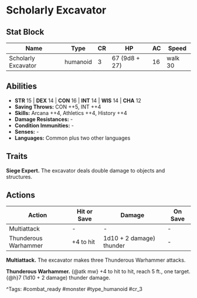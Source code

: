 # Scholarly Excavator

## Stat Block

| Name | Type | CR | HP | AC | Speed |
|------|------|----|----|----|-------|
| Scholarly Excavator | humanoid | 3 | 67 (9d8 + 27) | 16 | walk 30 |

## Abilities

- **STR** 15 | **DEX** 14 | **CON** 16 | **INT** 14 | **WIS** 14 | **CHA** 12
- **Saving Throws:** CON ++5, INT ++4  
- **Skills:** Arcana ++4, Athletics ++4, History ++4  
- **Damage Resistances:** -  
- **Condition Immunities:** -  
- **Senses:** -  
- **Languages:** Common plus two other languages

## Traits

**Siege Expert.** The excavator deals double damage to objects and structures.


## Actions

| Action | Hit or Save | Damage | On Save |
|--------|--------------|--------|----------|
| Multiattack | - | - | - |
| Thunderous Warhammer | +4 to hit | 1d10 + 2 damage) thunder | - |

**Multiattack.** The excavator makes three Thunderous Warhammer attacks.

**Thunderous Warhammer.** {@atk mw} +4 to hit to hit, reach 5 ft., one target. {@h}7 (1d10 + 2 damage) thunder damage.


^Tags: #combat_ready #monster #type_humanoid #cr_3